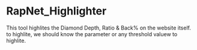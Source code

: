 # RapNet_Highlighter

This tool highlites the Diamond Depth, Ratio & Back% on the website itself.
to highlite, we should know the parameter or any threshold valuew to highlite.
